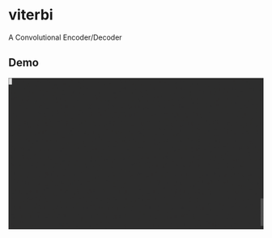 # viterbi
A Convolutional Encoder/Decoder  

## Demo

![result](https://github.com/somnus0208/viterbi/blob/master/tty.gif)
